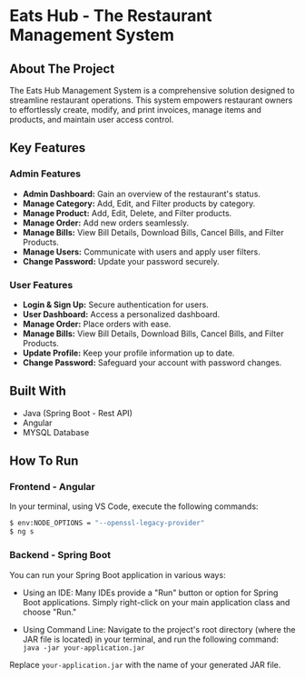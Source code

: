 # Eats Hub - The Restaurant Management System

## About The Project

The Eats Hub Management System is a comprehensive solution designed to streamline restaurant operations. This system empowers restaurant owners to effortlessly create, modify, and print invoices, manage items and products, and maintain user access control.

## Key Features

### Admin Features
- **Admin Dashboard:** Gain an overview of the restaurant's status.
- **Manage Category:** Add, Edit, and Filter products by category.
- **Manage Product:** Add, Edit, Delete, and Filter products.
- **Manage Order:** Add new orders seamlessly.
- **Manage Bills:** View Bill Details, Download Bills, Cancel Bills, and Filter Products.
- **Manage Users:** Communicate with users and apply user filters.
- **Change Password:** Update your password securely.

### User Features
- **Login & Sign Up:** Secure authentication for users.
- **User Dashboard:** Access a personalized dashboard.
- **Manage Order:** Place orders with ease.
- **Manage Bills:** View Bill Details, Download Bills, Cancel Bills, and Filter Products.
- **Update Profile:** Keep your profile information up to date.
- **Change Password:** Safeguard your account with password changes.

## Built With
- Java (Spring Boot - Rest API)
- Angular
- MYSQL Database

## How To Run

### Frontend - Angular

In your terminal, using VS Code, execute the following commands:

```bash
$ env:NODE_OPTIONS = "--openssl-legacy-provider"
$ ng s
```

### Backend - Spring Boot
You can run your Spring Boot application in various ways:

- Using an IDE: Many IDEs provide a "Run" button or option for Spring Boot applications. Simply right-click on your main application class and choose "Run."

- Using Command Line: Navigate to the project's root directory (where the JAR file is located) in your terminal, and run the following command: `java -jar your-application.jar`

Replace `your-application.jar` with the name of your generated JAR file.



